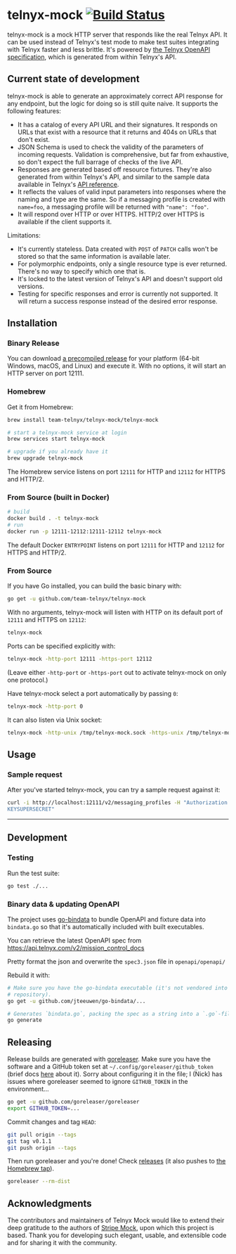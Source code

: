 # telnyx-mock [![Build Status](https://travis-ci.org/team-telnyx/telnyx-mock.svg?branch=master)](https://travis-ci.org/team-telnyx/telnyx-mock)

telnyx-mock is a mock HTTP server that responds like the real Telnyx API. It
can be used instead of Telnyx's test mode to make test suites integrating with
Telnyx faster and less brittle. It's powered by [the Telnyx OpenAPI
specification][openapi], which is generated from within Telnyx's API.

## Current state of development

telnyx-mock is able to generate an approximately correct API response for any
endpoint, but the logic for doing so is still quite naive. It supports the
following features:

* It has a catalog of every API URL and their signatures. It responds on URLs
  that exist with a resource that it returns and 404s on URLs that don't exist.
* JSON Schema is used to check the validity of the parameters of incoming
  requests. Validation is comprehensive, but far from exhaustive, so don't
  expect the full barrage of checks of the live API.
* Responses are generated based off resource fixtures. They're also generated
  from within Telnyx's API, and similar to the sample data available in
  Telnyx's [API reference][apiref].
* It reflects the values of valid input parameters into responses where the
  naming and type are the same. So if a messaging profile is created with `name=foo`, a
  messaging profile will be returned with `"name": "foo"`.
* It will respond over HTTP or over HTTPS. HTTP/2 over HTTPS is available if
  the client supports it.

Limitations:

* It's currently stateless. Data created with `POST` of `PATCH` calls won't be stored so
  that the same information is available later.
* For polymorphic endpoints, only a single resource type is ever returned. There's no way to
  specify which one that is.
* It's locked to the latest version of Telnyx's API and doesn't support old
  versions.
* Testing for specific responses and error is currently not supported.
  It will return a success response instead of the desired error response.

## Installation

### Binary Release

You can download [a precompiled release][releases] for your platform (64-bit Windows, macOS, and Linux) and execute it. With no options, it will start an HTTP server on port 12111.

### Homebrew

Get it from Homebrew:

``` sh
brew install team-telnyx/telnyx-mock/telnyx-mock

# start a telnyx-mock service at login
brew services start telnyx-mock

# upgrade if you already have it
brew upgrade telnyx-mock
```

The Homebrew service listens on port `12111` for HTTP and `12112` for HTTPS and
HTTP/2.

### From Source (built in Docker)

``` sh
# build
docker build . -t telnyx-mock
# run
docker run -p 12111-12112:12111-12112 telnyx-mock
```

The default Docker `ENTRYPOINT` listens on port `12111` for HTTP and `12112`
for HTTPS and HTTP/2.

### From Source

If you have Go installed, you can build the basic binary with:

``` sh
go get -u github.com/team-telnyx/telnyx-mock
```

With no arguments, telnyx-mock will listen with HTTP on its default port of
`12111` and HTTPS on `12112`:

``` sh
telnyx-mock
```

Ports can be specified explicitly with:

``` sh
telnyx-mock -http-port 12111 -https-port 12112
```

(Leave either `-http-port` or `-https-port` out to activate telnyx-mock on only
one protocol.)

Have telnyx-mock select a port automatically by passing `0`:

``` sh
telnyx-mock -http-port 0
```

It can also listen via Unix socket:

``` sh
telnyx-mock -http-unix /tmp/telnyx-mock.sock -https-unix /tmp/telnyx-mock-secure.sock
```

## Usage

### Sample request

After you've started telnyx-mock, you can try a sample request against it:

``` sh
curl -i http://localhost:12111/v2/messaging_profiles -H "Authorization: Bearer
KEYSUPERSECRET"
```

---

## Development

### Testing

Run the test suite:

``` sh
go test ./...
```

### Binary data & updating OpenAPI

The project uses [go-bindata] to bundle OpenAPI and fixture data into
`bindata.go` so that it's automatically included with built executables.

You can retrieve the latest OpenAPI spec from
https://api.telnyx.com/v2/mission_control_docs

Pretty format the json and overwrite the `spec3.json` file in
`openapi/openapi/`

Rebuild it with:

``` sh
# Make sure you have the go-bindata executable (it's not vendored into this
# repository).
go get -u github.com/jteeuwen/go-bindata/...

# Generates `bindata.go`, packing the spec as a string into a `.go`-file.
go generate
```

## Releasing

Release builds are generated with [goreleaser]. Make sure you have the software
and a GitHub token set at `~/.config/goreleaser/github_token` (brief docs [here](https://github.com/team-telnyx/telnyx-mock/blob/0af23956/.goreleaser.yml#L13-L18) about it). Sorry about configuring it in the file; I (Nick) has issues where goreleaser seemed to ignore `GITHUB_TOKEN` in the environment...

``` sh
go get -u github.com/goreleaser/goreleaser
export GITHUB_TOKEN=...
```

Commit changes and tag `HEAD`:

``` sh
git pull origin --tags
git tag v0.1.1
git push origin --tags
```

Then run goreleaser and you're done! Check [releases] (it also pushes to [the
Homebrew tap][homebrew-telnyx-mock]).

``` sh
goreleaser --rm-dist
```

## Acknowledgments

The contributors and maintainers of Telnyx Mock would like to extend their deep
gratitude to the authors of [Stripe Mock][stripe-mock], upon which this project
is based. Thank you for developing such elegant, usable, and extensible code
and for sharing it with the community.


[apiref]: https://developers.telnyx.com
[homebrew-telnyx-mock]: https://github.com/team-telnyx/homebrew-telnyx-mock
[go-bindata]: https://github.com/jteeuwen/go-bindata
[goreleaser]: https://github.com/goreleaser/goreleaser
[openapi]: https://api.telnyx.com/v2/mission_control_docs
[releases]: https://github.com/team-telnyx/telnyx-mock/releases
[stripe-mock]: https://github.com/stripe/stripe-mock
